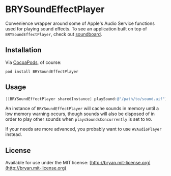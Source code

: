 # BRYSoundEffectPlayer

Convenience wrapper around some of Apple's Audio Service functions used for playing sound effects. To see an application built on top of `BRYSoundEffectPlayer`, check out [soundboard](https://github.com/irace/soundboard).

## Installation

Via [CocoaPods](http://cocoapods.org), of course:

    pod install BRYSoundEffectPlayer

## Usage

```objectivec
[[BRYSoundEffectPlayer sharedInstance] playSound:@"/path/to/sound.aif"];
```

An instance of `BRYSoundEffectPlayer` will cache sounds in memory until a low memory warning occurs, though sounds will also be disposed of in order to play other sounds when `playsSoundsConcurrently` is set to `NO`.
 
If your needs are more advanced, you probably want to use `AVAudioPlayer` instead.

## License

Available for use under the MIT license: [http://bryan.mit-license.org](http://bryan.mit-license.org)
